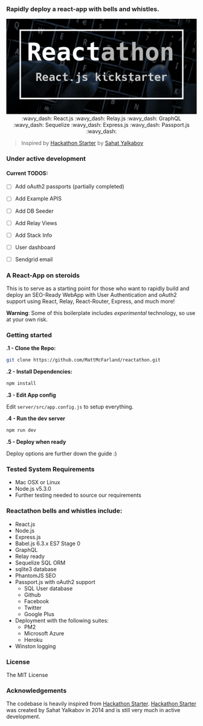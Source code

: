 ###  Rapidly deploy a react-app with bells and whistles.

<p align="center">
  <img src="banner.png"/>
  :wavy_dash: React.js :wavy_dash: Relay.js :wavy_dash: GraphQL :wavy_dash: Sequelize :wavy_dash: Express.js :wavy_dash: Passport.js :wavy_dash:
</p>

> Inspired by [Hackathon Starter](https://github.com/sahat/hackathon-starter)
by [Sahat Yalkabov](https://github.com/sahat)



### Under active development

#### Current TODOS:

 - [ ] Add oAuth2 passports (partially completed)
 - [ ] Add Example APIS
 - [ ] Add DB Seeder
 - [ ] Add Relay Views
 - [ ] Add Stack Info
 - [ ] User dashboard
 - [ ] Sendgrid email


### A React-App on steroids

This is to serve as a starting point for those who want to rapidly build and
deploy an SEO-Ready WebApp with User Authentication and oAuth2 support
using React, Relay, React-Router, Express, and much more!

__Warning__:  Some of this boilerplate includes *experimental* technology,
so use at your own risk.

### Getting started

**.1 - Clone the Repo:**

```sh
git clone https://github.com/MattMcFarland/reactathon.git
```

**.2 - Install Dependencies:**

```sh
npm install
```

**.3 - Edit App config**

Edit `server/src/app.config.js` to setup everything.

**.4 - Run the dev server**

```sh
npm run dev
```

**.5 - Deploy when ready**

Deploy options are further down the guide :)

### Tested System Requirements
- Mac OSX or Linux
- Node.js v5.3.0
- Further testing needed to source our requirements

### Reactathon bells and whistles include:

- React.js
- Node.js
- Express.js
- Babel.js 6.3.x ES7 Stage 0
- GraphQL
- Relay ready
- Sequelize SQL ORM
- sqlite3 database
- PhantomJS SEO
- Passport.js with oAuth2 support
  - SQL User database
  - Github
  - Facebook
  - Twitter
  - Google Plus
- Deployment with the following suites:
  - PM2
  - Microsoft Azure
  - Heroku
- Winston logging

### License

The MIT License

### Acknowledgements

The codebase is heavily inspired from [Hackathon Starter](https://github.com/sahat/hackathon-starter).
[Hackathon Starter](https://github.com/sahat/hackathon-starter) was created by Sahat Yalkabov in 2014 and is still very much in active development.


